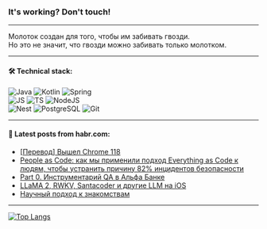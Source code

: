 ### It's working? Don't touch!

---
Молоток создан для того, чтобы им забивать гвозди. <br>
Но это не значит, что гвозди можно забивать только молотком.

---

#### 🛠️ Technical stack:

![Java](https://img.shields.io/badge/Java-informational?logo=Oracle&style=flat&logoColor=white&color=FF4500)
![Kotlin](https://img.shields.io/badge/Kotlin-informational?logo=Kotlin&style=flat&logoColor=white&color=774D97)
![Spring](https://img.shields.io/badge/SpringBoot-informational?logo=SpringBoot&style=flat&logoColor=white&color=6DB33F) <br>
![JS](https://img.shields.io/badge/JS-informational?logo=javaScript&style=flat&logoColor=black&color=F7Df1E)
![TS](https://img.shields.io/badge/TypeScript-informational?logo=typeScript&style=flat&logoColor=black&color=0667A8)
![NodeJS](https://img.shields.io/badge/NodeJS-informational?logo=node.js&style=flat&logoColor=white&color=70A760) <br>
![Nest](https://img.shields.io/badge/NestJS-informational?logo=NestJS&style=flat&logoColor=white&color=E0234E)
![PostgreSQL](https://img.shields.io/badge/PostgreSQL-informational?logo=PostgreSQL&style=flat&logoColor=white&color=DAA520)
![Git](https://img.shields.io/badge/Git-informational?logo=git&style=flat&logoColor=white&color=778899)

___

#### 💬 Latest posts from habr.com:

<!-- BLOG-POST-LIST:START -->
- [[Перевод] Вышел Chrome 118](https://habr.com/ru/articles/766658/?utm_source=habrahabr&utm_medium=rss&utm_campaign=766658)
- [People as Code: как мы применили подход Everything as Code к людям, чтобы устранить причину 82% инцидентов безопасности](https://habr.com/ru/companies/StartX/articles/766426/?utm_source=habrahabr&utm_medium=rss&utm_campaign=766426)
- [Part 0. Инструментарий QA в Альфа Банке](https://habr.com/ru/articles/766390/?utm_source=habrahabr&utm_medium=rss&utm_campaign=766390)
- [LLaMA 2, RWKV, Santacoder и другие LLM на iOS](https://habr.com/ru/articles/764598/?utm_source=habrahabr&utm_medium=rss&utm_campaign=764598)
- [Научный подход к знакомствам](https://habr.com/ru/companies/fitil/articles/766562/?utm_source=habrahabr&utm_medium=rss&utm_campaign=766562)
<!-- BLOG-POST-LIST:END -->

---
[![Top Langs](https://github-readme-stats-git-master-advtsetting-gmailcom.vercel.app/api/top-langs/?username=zloylis&langs_count=10&hide_title=false&title_color=e6edf3&size_weight=0.5&count_weight=0.5&layout=compact&hide_border=true&theme=dracula)](https://github.com/zloylis)

<!-- ![GitHub stats](https://github-readme-stats-git-master-advtsetting-gmailcom.vercel.app/api?username=zloylis&show_icons=true&hide_border=true&theme=dracula&hide_title=true&include_all_commits=true&count_private=true&hide=contribs&hide_rank=true) -->
